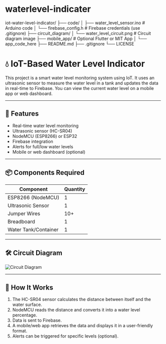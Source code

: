 # waterlevel-indicater

iot-water-level-indicator/
├── code/
│   ├── water_level_sensor.ino         # Arduino code
│   └── firebase_config.h              # Firebase credentials (use .gitignore)
├── circuit_diagram/
│   └── water_level_circuit.png        # Circuit diagram image
├── mobile_app/                        # Optional Flutter or MIT App
│   └── app_code_here
├── README.md
├── .gitignore
└── LICENSE


# 💧 IoT-Based Water Level Indicator

This project is a smart water level monitoring system using IoT. It uses an ultrasonic sensor to measure the water level in a tank and updates the data in real-time to Firebase. You can view the current water level on a mobile app or web dashboard.

---

## 🔧 Features

- Real-time water level monitoring
- Ultrasonic sensor (HC-SR04)
- NodeMCU (ESP8266) or ESP32
- Firebase integration
- Alerts for full/low water levels
- Mobile or web dashboard (optional)

---

## 📦 Components Required

| Component            | Quantity |
|----------------------|----------|
| ESP8266 (NodeMCU)    | 1        |
| Ultrasonic Sensor    | 1        |
| Jumper Wires         | 10+      |
| Breadboard           | 1        |
| Water Tank/Container | 1        |

---

## 🛠️ Circuit Diagram

![Circuit Diagram](circuit_diagram/water_level_circuit.png)

---

## 🧠 How It Works

1. The HC-SR04 sensor calculates the distance between itself and the water surface.
2. NodeMCU reads the distance and converts it into a water level percentage.
3. Data is sent to Firebase.
4. A mobile/web app retrieves the data and displays it in a user-friendly format.
5. Alerts can be triggered for specific levels (optional).
